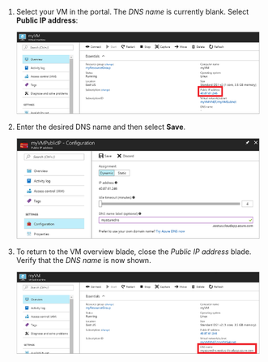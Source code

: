 
1. Select your VM in the portal. The *DNS name* is currently blank. Select **Public IP address**:
   
   ![Click Public IP resource in the portal](./media/virtual-machines-common-portal-create-fqdn/locatePublicIP.PNG)

2. Enter the desired DNS name and then select **Save**.
   
   ![Enter a DNS name label for your public IP resource](./media/virtual-machines-common-portal-create-fqdn/dnsNameLabel.PNG)


3. To return to the VM overview blade, close the *Public IP address* blade. Verify that the *DNS name* is now shown.
   
   ![Confirm your new DNS label is set](./media/virtual-machines-common-portal-create-fqdn/fqdnCreated.PNG)

